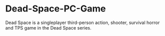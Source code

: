 # Dead-Space-PC-Game
Dead Space is a singleplayer third-person action, shooter, survival horror and TPS game in the Dead Space series.
